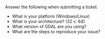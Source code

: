 Answer the following when submitting a ticket:

* What is your platform (Windows/Linux)
* What is your architecture? (32 v. 64)
* What version of GDAL are you using?
* What are the steps to reproduce your issue?
